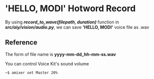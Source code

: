 # 'HELLO, MODI' Hotword Record

By using ***record_to_wave(filepath, duration)*** function in ***src/aiy/vision/audio.py***, we can save **'HELLO, MODI'** voice file as .wav 


## Reference

The form of file name is **yyyy-mm-dd_hh-mm-ss.wav** 

You can control Voice Kit's sound volume
```
~$ amixer set Master 20%
```



